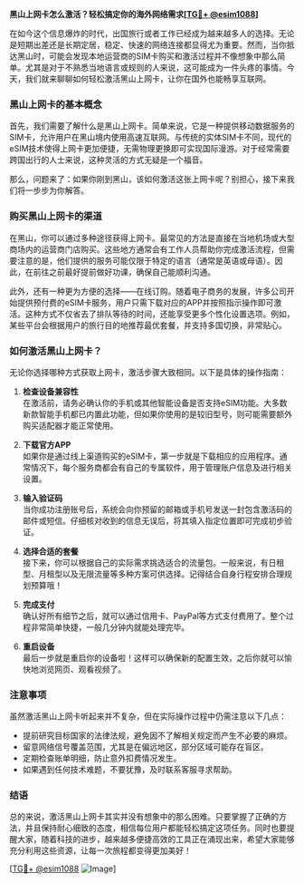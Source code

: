 **黑山上网卡怎么激活？轻松搞定你的海外网络需求[[TG💪+ @esim1088](https://t.me/s/esim1088)]**

在如今这个信息爆炸的时代，出国旅行或者工作已经成为越来越多人的选择。无论是短期出差还是长期定居，稳定、快速的网络连接都显得尤为重要。然而，当你抵达黑山时，可能会发现本地运营商的SIM卡购买和激活过程并不像想象中那么简单。尤其是对于不熟悉当地语言或规则的人来说，这可能成为一件头疼的事情。今天，我们就来聊聊如何轻松激活黑山上网卡，让你在国外也能畅享互联网。

### 黑山上网卡的基本概念

首先，我们需要了解什么是黑山上网卡。简单来说，它是一种提供移动数据服务的SIM卡，允许用户在黑山境内使用高速互联网。与传统的实体SIM卡不同，现代的eSIM技术使得上网卡更加便捷，无需物理更换即可实现国际漫游。对于经常需要跨国出行的人士来说，这种灵活的方式无疑是一个福音。

那么，问题来了：如果你刚到黑山，该如何激活这张上网卡呢？别担心，接下来我们将一步步为你解答。

### 购买黑山上网卡的渠道

在黑山，你可以通过多种途径获得上网卡。最常见的方法是直接在当地机场或大型商场内的运营商门店购买。这些地方通常会有工作人员帮助你完成激活流程，但需要注意的是，他们提供的服务可能仅限于特定的语言（通常是英语或母语）。因此，在前往之前最好提前做好功课，确保自己能顺利沟通。

此外，还有一种更为方便的选择——在线订购。随着电子商务的发展，许多公司开始提供预付费的eSIM卡服务，用户只需下载对应的APP并按照指示操作即可激活。这种方式不仅省去了排队等待的时间，还能享受更多个性化设置选项。例如，某些平台会根据用户的旅行目的地推荐最优套餐，并支持多国切换，非常贴心。

### 如何激活黑山上网卡？

无论你选择哪种方式获取上网卡，激活步骤大致相同。以下是具体的操作指南：

1. **检查设备兼容性**  
   在激活前，请务必确认你的手机或其他智能设备是否支持eSIM功能。大多数新款智能手机都已内置此功能，但如果你使用的是较旧型号，则可能需要额外购买适配器才能正常使用。

2. **下载官方APP**  
   如果你是通过线上渠道购买的eSIM卡，第一步就是下载相应的应用程序。通常情况下，每个服务商都会有自己的专属软件，用于管理账户信息及进行相关设置。

3. **输入验证码**  
   当你成功注册账号后，系统会向你预留的邮箱或手机号发送一封包含激活码的邮件或短信。仔细核对收到的信息无误后，将其填入指定位置即可完成初步验证。

4. **选择合适的套餐**  
   接下来，你可以根据自己的实际需求挑选适合的流量包。一般来说，有日租型、月租型以及无限流量等多种方案可供选择。记得结合自身行程安排合理规划预算哦！

5. **完成支付**  
   确认好所有细节之后，就可以通过信用卡、PayPal等方式支付费用了。整个过程非常简单快捷，一般几分钟内就能处理完毕。

6. **重启设备**  
   最后一步就是重启你的设备啦！这样可以确保新的配置生效，之后你就可以愉快地浏览网页、观看视频了。

### 注意事项

虽然激活黑山上网卡听起来并不复杂，但在实际操作过程中仍需注意以下几点：

- 提前研究目标国家的法律法规，避免因不了解相关规定而产生不必要的麻烦。
- 留意网络信号覆盖范围，尤其是在偏远地区，部分区域可能存在盲区。
- 定期检查账单明细，防止意外扣费情况发生。
- 如果遇到任何技术难题，不要犹豫，及时联系客服寻求帮助。

### 结语

总的来说，激活黑山上网卡其实并没有想象中的那么困难。只要掌握了正确的方法，并且保持耐心细致的态度，相信每位用户都能轻松搞定这项任务。同时也要提醒大家，随着科技的进步，越来越多便捷高效的工具正在涌现出来，希望大家能够充分利用这些资源，让每一次旅程都变得更加美好！

[[TG💪+ @esim1088](https://t.me/s/esim1088) ![Image](https://i.postimg.cc/4NQfJmqS/Snipaste-2025-05-13-00-14-12.png)]